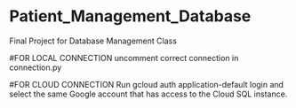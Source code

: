 # Patient_Management_Database
Final Project for Database Management Class 

#FOR LOCAL CONNECTION
uncomment correct connection in connection.py

#FOR CLOUD CONNECTION
Run gcloud auth application-default login and select the same Google account that has access to the Cloud SQL instance.